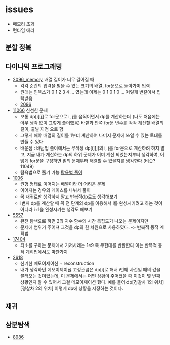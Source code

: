 # issues
- 메모리 초과
- 런타임 에러

## 분할 정복
## 다이나믹 프로그래밍
- [2096_memory](https://github.com/rbdus0715/algorithm/blob/main/boj/dynamic_programming/2096_memory.cpp) 배열 길이가 너무 길어질 때
    - 각각 순간의 입력을 받을 수 있는 크기의 배열, for문으로 돌아가며 입력
    - 원래는 인덱스가 0 1 2 3 4 ... 였는데 이제는 0 1 0 1 0 ... 이렇게 번갈아서 입력받음
    - [2096](https://github.com/rbdus0715/algorithm/blob/main/boj/dynamic_programming/2096.cpp)
- [11066](https://github.com/rbdus0715/algorithm/tree/main/boj/dynamic_programming) 신선한 문제
    - 보통 dp[i][j]로 for문으로 i, j를 움직이면서 dp를 계산하는데 (나도 처음에는 아무 생각 없이 그렇게 풀이했음) 바깥과 안쪽 for문 변수를 각각 계산할 배열의 길이, 출발 지점 으로 함
    - 그렇게 해야 배열의 길이를 1부터 계산하여 나머지 문제에 쓰일 수 있는 토대를 만들 수 있다
    - 배운점 : 바텀업 풀이에서는 무작정 dp[i][j]의 i, j를 for문으로 계산하려 하지 말고, 지금 내가 계산하는 dp의 하위 문제가 이미 계산 되었는지부터 생각하여, 어떻게 for문을 구성하면 밑의 문제부터 해결할 수 있을지를 생각한다 (비슷? 11049)
    - 탐욕법으로 풀기 가능 [탐욕법 풀이](https://github.com/rbdus0715/algorithm/blob/main/study/044_stringMerge.cpp)
- [1006](https://github.com/rbdus0715/algorithm/blob/main/boj/dynamic_programming/1006*.cpp)
    - 원형 형태로 이어지는 배열이라 더 어려운 문제
    - 이어지는 경우의 케이스를 나눠서 풀이
    - 꼭 재귀로만 생각하지 말고 반복적dp로도 생각해보기
    - i번째 dp를 계산할 때 꼭 전 단계의 dp를 이용해서 i를 완성시키려고 하는 것이 아니라 i+1을 완성시키는 생각도 해보기
- [5557](https://github.com/rbdus0715/algorithm/blob/main/boj/dynamic_programming/5557.cpp)
    - 완전 탐색으로 하면 2의 지수 함수의 시간 복잡도가 나오는 문제이지만
    - 문제에 범위가 주어져 그것을 dp의 한 차원으로 사용하였다. -> 반복적 동적 계획법
- [17404](https://github.com/rbdus0715/algorithm/blob/main/boj/dynamic_programming/17404.cpp)
    - 최소를 구하는 문제에서 기저사례는 1e9 즉 무한대를 반환한다 이는 반복적 동적 계획법에서도 마찬가지
- [2618](https://github.com/rbdus0715/algorithm/blob/main/boj/dynamic_programming/2618*.cpp)
    - 신기한 메모이제이션 + reconstruction
    - 내가 생각하던 메모이제이셙 고정관념은 dp[i]로 해서 i번째 사건일 때의 값을 불러오는 것이었는데, 이 문제에서는 어떤 상황이 주어졌을 때 이것이 몇 번째 상황인지 알 수 있어서 그걸 메모이제이션 했다. 예를 들어 dp[경찰차 1의 위치][경찰차 2의 위치] 이렇게 dp에 상황을 저장하는 것이다.
## 재귀

## 삼분탐색
- [8986](https://github.com/rbdus0715/algorithm/blob/main/boj/ternary_search/8986.cpp)
